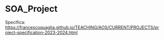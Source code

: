 # SOA_Project
Specifica: https://francescoquaglia.github.io/TEACHING/AOS/CURRENT/PROJECTS/project-specification-2023-2024.html

